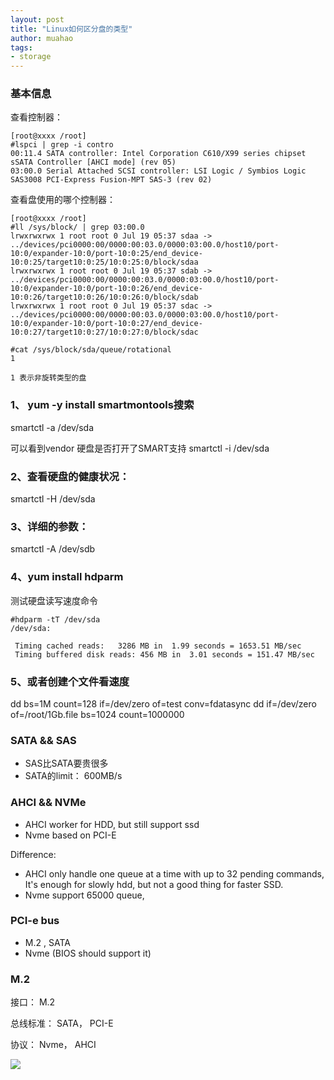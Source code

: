 ```yaml
---
layout: post
title: "Linux如何区分盘的类型"
author: muahao
tags:
- storage
---
```


### 基本信息
查看控制器：

```
[root@xxxx /root]
#lspci | grep -i contro
00:11.4 SATA controller: Intel Corporation C610/X99 series chipset sSATA Controller [AHCI mode] (rev 05)
03:00.0 Serial Attached SCSI controller: LSI Logic / Symbios Logic SAS3008 PCI-Express Fusion-MPT SAS-3 (rev 02)
```

查看盘使用的哪个控制器： 

```
[root@xxxx /root]
#ll /sys/block/ | grep 03:00.0
lrwxrwxrwx 1 root root 0 Jul 19 05:37 sdaa -> ../devices/pci0000:00/0000:00:03.0/0000:03:00.0/host10/port-10:0/expander-10:0/port-10:0:25/end_device-10:0:25/target10:0:25/10:0:25:0/block/sdaa
lrwxrwxrwx 1 root root 0 Jul 19 05:37 sdab -> ../devices/pci0000:00/0000:00:03.0/0000:03:00.0/host10/port-10:0/expander-10:0/port-10:0:26/end_device-10:0:26/target10:0:26/10:0:26:0/block/sdab
lrwxrwxrwx 1 root root 0 Jul 19 05:37 sdac -> ../devices/pci0000:00/0000:00:03.0/0000:03:00.0/host10/port-10:0/expander-10:0/port-10:0:27/end_device-10:0:27/target10:0:27/10:0:27:0/block/sdac
```

```
#cat /sys/block/sda/queue/rotational
1

1 表示非旋转类型的盘
```
### 1、 yum -y install smartmontools搜索
smartctl -a /dev/sda

可以看到vendor
硬盘是否打开了SMART支持
smartctl -i /dev/sda

### 2、查看硬盘的健康状况：
smartctl -H /dev/sda
### 3、详细的参数：
smartctl -A /dev/sdb
### 4、yum install hdparm
测试硬盘读写速度命令

```
#hdparm -tT /dev/sda
/dev/sda:

 Timing cached reads:   3286 MB in  1.99 seconds = 1653.51 MB/sec
 Timing buffered disk reads: 456 MB in  3.01 seconds = 151.47 MB/sec
```

### 5、或者创建个文件看速度
dd bs=1M count=128 if=/dev/zero of=test conv=fdatasync
dd if=/dev/zero of=/root/1Gb.file bs=1024 count=1000000


### SATA && SAS

* SAS比SATA要贵很多
* SATA的limit： 600MB/s

### AHCI && NVMe
* AHCI worker for HDD, but still support ssd
* Nvme based on PCI-E

Difference: 

* AHCI only handle one queue at a time with up to 32 pending commands, It's enough for slowly hdd, but not a good thing for faster SSD.
* Nvme support 65000 queue, 


### PCI-e bus
* M.2 , SATA
* Nvme (BIOS should support it)


### M.2 

接口： M.2

总线标准： SATA， PCI-E

协议： Nvme， AHCI


![](https://images2018.cnblogs.com/blog/970272/201807/970272-20180719162102278-342682141.png)

